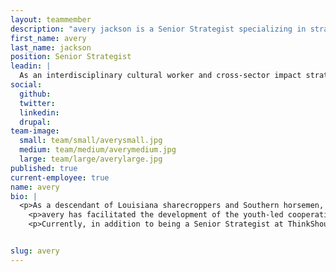 ```yaml
---
layout: teammember
description: "avery jackson is a Senior Strategist specializing in strategy and brand work at ThinkShout, a full service digital agency and B-Corp that specializes in nonprofit tech, digital strategy, website development, accessible design, and brand work."
first_name: avery
last_name: jackson
position: Senior Strategist
leadin: | 
  As an interdisciplinary cultural worker and cross-sector impact strategist, avery’s commitment to exploring alternative systems of design, economy and relationship has years of demonstration.  
social:
  github:
  twitter: 
  linkedin: 
  drupal:
team-image:
  small: team/small/averysmall.jpg
  medium: team/medium/averymedium.jpg
  large: team/large/averylarge.jpg
published: true
current-employee: true
name: avery
bio: |
  <p>As a descendant of Louisiana sharecroppers and Southern horsemen, avery's work continues a legacy of leading from the land and the herd. Raised in Des Moines, Iowa as a grandchild of the Great Migration, avery holds sacred the preservation of storytelling methodology as a cultural technology. avery has an academic research background in the state-sanctioned and economic violence of the American judicial system and the cultural responses it generates.
  	<p>avery has facilitated the development of the youth-led cooperatively-owned social enterprise that used grassroots organizing to challenge municipal systems of extraction, [ATLisREADY](https://www.atlisready.black/). They’ve used their land-based practice to illuminate the intersections of environmental justice and racial equity with organizations like the [Partnership for Southern Equity](https://psequity.org/). Their ability to tell the story of resource has made them a critical asset in philanthropy—which eventually led avery to partner with the [Southern Partners Fund](https://southernpartnersfund.org/) to deepen their analysis on Southern-centered strategy by providing technical and financial assistance to Southern rural grassroots organizations. Fundraising for collective power is a core component of avery’s experience.  
    <p>Currently, in addition to being a Senior Strategist at ThinkShout, avery engages in storytelling and impact strategy work to preserve Black Southern Farms and Land-bases. avery strategically advises innovative models for impact ventures like [Gangstas to Growers](https://www.politico.com/magazine/story/2018/12/06/food-policy-incarceration-young-people-atlanta-222758), an urban agribusiness training program funded by Sweet Sol Hot Sauce. They have also worked with farmer collectives like the Southeastern African American Farmer’s Organic Network ([SAAFON](https://saafon.org/)) to leverage content, narrative and innovation to realize the visions of Southern farmers.


slug: avery
---
```

